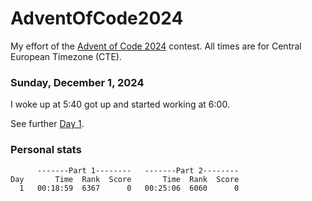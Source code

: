 # AdventOfCode2024

My effort of the [Advent of Code 2024](https://adventofcode.com/2024) contest.
All times are for Central European Timezone (CTE).

### Sunday, December 1, 2024

I woke up at 5:40 got up and started working at 6:00.

See further [Day 1](Day01.md).


### Personal stats

```
      -------Part 1--------   -------Part 2--------
Day       Time  Rank  Score       Time  Rank  Score
  1   00:18:59  6367      0   00:25:06  6060      0
```

